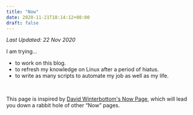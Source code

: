 ```yaml
---
title: "Now"
date: 2020-11-21T18:14:12+08:00
draft: false
---
```

*Last Updated: 22 Nov 2020*
<br />

I am trying...
- to work on this blog.
- to refresh my knowledge on Linux after a period of hiatus.
- to write as many scripts to automate my job as well as my life.
<br />  


This page is inspired by [David Winterbottom's Now Page](https://codeinthehole.com/now/), which will lead you down a rabbit hole of other “Now” pages.